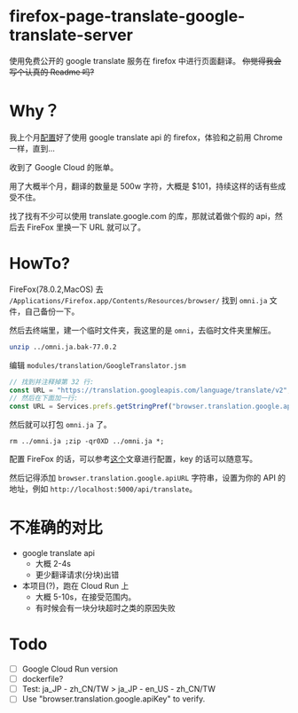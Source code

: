 # firefox-page-translate-google-translate-server
使用免费公开的 google translate 服务在 firefox 中进行页面翻译。
<del>你觉得我会写个认真的 Readme 吗?</del>

# Why？
我上个月[配置](https://blog.groverchou.com/2020/04/09/%E5%90%AF%E7%94%A8-Firefox-%E5%86%85%E7%BD%AE%E5%85%A8%E9%A1%B5%E9%9D%A2%E7%BF%BB%E8%AF%91%E5%8A%9F%E8%83%BD/)好了使用 google translate api 的 firefox，体验和之前用 Chrome 一样，直到...

收到了 Google Cloud 的账单。

用了大概半个月，翻译的数量是 500w 字符，大概是 $101，持续这样的话有些成受不住。

找了找有不少可以使用 translate.google.com 的库，那就试着做个假的 api，然后去 FireFox 里换一下 URL 就可以了。

# HowTo?
FireFox(78.0.2,MacOS)
去 `/Applications/Firefox.app/Contents/Resources/browser/` 找到 `omni.ja` 文件，自己备份一下。

然后去终端里，建一个临时文件夹，我这里的是 `omni`，去临时文件夹里解压。
```bash
unzip ../omni.ja.bak-77.0.2
```
编辑 `modules/translation/GoogleTranslator.jsm`
```javascript
// 找到并注释掉第 32 行:
const URL = "https://translation.googleapis.com/language/translate/v2";
// 然后在下面加一行:
const URL = Services.prefs.getStringPref("browser.translation.google.apiURL", "");
```
然后就可以打包 `omni.ja` 了。
```
rm ../omni.ja ;zip -qr0XD ../omni.ja *;
```
配置 FireFox 的话，可以参考[这个](https://blog.groverchou.com/2020/04/09/%E5%90%AF%E7%94%A8-Firefox-%E5%86%85%E7%BD%AE%E5%85%A8%E9%A1%B5%E9%9D%A2%E7%BF%BB%E8%AF%91%E5%8A%9F%E8%83%BD/)文章进行配置，key 的话可以随意写。

然后记得添加 `browser.translation.google.apiURL` 字符串，设置为你的 API 的地址，例如 `http://localhost:5000/api/translate`。

# 不准确的对比

- google translate api 
  - 大概 2-4s 
  - 更少翻译请求(分块)出错
- 本项目(?)，跑在 Cloud Run 上
  - 大概 5-10s，在接受范围内。 
  - 有时候会有一块分块超时之类的原因失败

# Todo
- [ ] Google Cloud Run version
- [ ] dockerfile?
- [ ] Test: ja_JP - zh_CN/TW > ja_JP - en_US - zh_CN/TW
- [ ] Use "browser.translation.google.apiKey" to verify.
